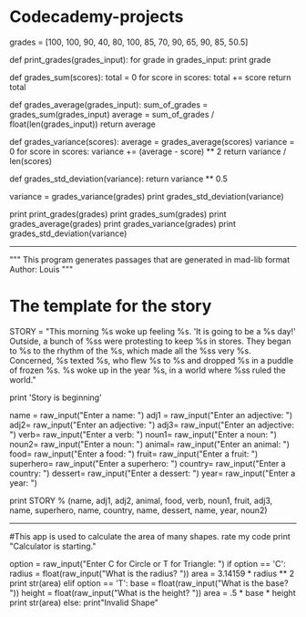# Codecademy-projects
grades = [100, 100, 90, 40, 80, 100, 85, 70, 90, 65, 90, 85, 50.5]

def print_grades(grades_input):
  for grade in grades_input:
    print grade

def grades_sum(scores):
  total = 0
  for score in scores: 
    total += score
  return total
    
def grades_average(grades_input):
  sum_of_grades = grades_sum(grades_input)
  average = sum_of_grades / float(len(grades_input))
  return average


def grades_variance(scores):
  average = grades_average(scores)
  variance = 0
  for score in scores:
    variance += (average - score) ** 2
  return variance / len(scores)


def grades_std_deviation(variance):
  return variance ** 0.5

variance = grades_variance(grades)
print grades_std_deviation(variance)

print print_grades(grades)
print grades_sum(grades)
print grades_average(grades)
print grades_variance(grades)
print grades_std_deviation(variance)

*************************************
"""
This program generates passages that are generated in mad-lib format
Author: Louis
"""

# The template for the story

STORY = "This morning %s woke up feeling %s. 'It is going to be a %s day!' Outside, a bunch of %ss were protesting to keep %s in stores. They began to %s to the rhythm of the %s, which made all the %ss very %s. Concerned, %s texted %s, who flew %s to %s and dropped %s in a puddle of frozen %s. %s woke up in the year %s, in a world where %ss ruled the world."

print 'Story is beginning'

name = raw_input("Enter a name: ")
adj1 = raw_input("Enter an adjective: ")
adj2= raw_input("Enter an adjective: ")
adj3= raw_input("Enter an adjective: ")
verb= raw_input("Enter a verb: ")
noun1= raw_input("Enter a noun: ")
noun2= raw_input("Enter a noun: ")
animal= raw_input("Enter an animal: ")
food= raw_input("Enter a food: ")
fruit= raw_input("Enter a fruit: ")
superhero= raw_input("Enter a superhero: ")
country= raw_input("Enter a country: ")
dessert= raw_input("Enter a dessert: ")
year= raw_input("Enter a year: ")

print STORY % (name, adj1, adj2, animal, food, verb, noun1, fruit, adj3, name, superhero, name, country, name, dessert, name, year, noun2)
******************************************************************************
#This app is used to calculate the area of many shapes. rate my code
print "Calculator is starting."

option = raw_input("Enter C for Circle or T for Triangle: ")
if option == 'C':
  radius = float(raw_input("What is the radius? "))
  area = 3.14159 * radius ** 2
  print str(area)
elif option == 'T':
  base = float(raw_input("What is the base? "))
  height = float(raw_input("What is the height? "))
  area = .5 * base * height
  print str(area)
else: print"Invalid Shape"

